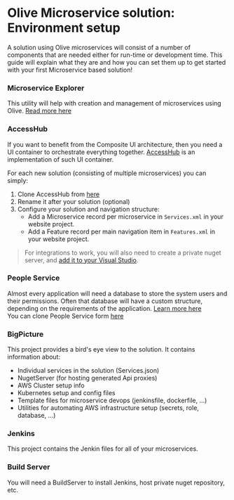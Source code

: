 # Olive Microservice solution: Environment setup

A solution using Olive microservices will consist of a number of components that are needed either for run-time or development time.
This guide will explain what they are and how you can set them up to get started with your first Microservice based solution!

### Microservice Explorer
This utility will help with creation and management of microservices using Olive.
[Read more here](https://github.com/Geeksltd/Olive.Microservice.Explorer/blob/master/README.md)

### AccessHub
If you want to benefit from the Composite UI architecture, then you need a UI container to orchestrate everything together.
[AccessHub](https://github.com/Geeksltd/Olive/blob/master/docs/Microservices/Overview.md#distributed-ui-via-access-hub) is an implementation of such UI container.

For each new solution (consisting of multiple microservices) you can simply:
1. Clone AccessHub from [here](https://gitlab.com/Geeks.Microservices/AccessHub)
2. Rename it after your solution (optional)
4. Configure your solution and navigation structure:
   - Add a Microservice record per microservice in `Services.xml` in your website project.
   - Add a Feature record per main navigation item in `Features.xml` in your website project.

> For integrations to work, you will also need to create a private nuget server, and [add it to your Visual Studio](http://nuget.geeksms.uat.co/nuget).

### People Service
Almost every application will need a database to store the system users and their permissions. Often that database will have a custom structure, depending on the requirements of the application. [Learn more here](https://geeksltd.github.io/Olive/#/Microservices/Security?id=authorisation-via-people-service)
<br/>You can clone People Service form [here](https://gitlab.com/Geeks.Microservices/People)

### BigPicture
This project provides a bird's eye view to the solution. It contains information about:

- Individual services in the solution (Services.json)
- NugetServer (for hosting generated Api proxies)
- AWS Cluster setup info
- Kubernetes setup and config files
- Template files for microservice devops (jenkinsfile, dockerfile, ...)
- Utilities for automating AWS infrastructure setup (secrets, role, database, ...)

### Jenkins
This project contains the Jenkin files for all of your microservices.

### Build Server
You will need a BuildServer to install Jenkins, host private nuget repository, etc.
